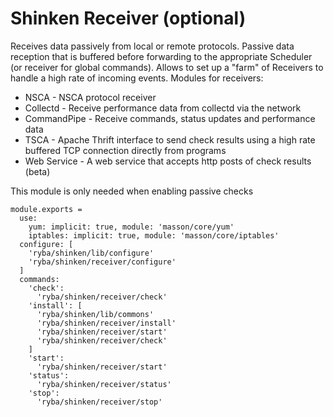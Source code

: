 
# Shinken Receiver (optional)

Receives data passively from local or remote protocols. Passive data reception
that is buffered before forwarding to the appropriate Scheduler (or receiver for global commands).
Allows to set up a "farm" of Receivers to handle a high rate of incoming events.
Modules for receivers:

* NSCA - NSCA protocol receiver
* Collectd - Receive performance data from collectd via the network
* CommandPipe - Receive commands, status updates and performance data
* TSCA - Apache Thrift interface to send check results using a high rate buffered TCP connection directly from programs
* Web Service - A web service that accepts http posts of check results (beta)

This module is only needed when enabling passive checks

    module.exports =
      use:
        yum: implicit: true, module: 'masson/core/yum'
        iptables: implicit: true, module: 'masson/core/iptables'
      configure: [
        'ryba/shinken/lib/configure'
        'ryba/shinken/receiver/configure'
      ]
      commands:
        'check':
          'ryba/shinken/receiver/check'
        'install': [
          'ryba/shinken/lib/commons'
          'ryba/shinken/receiver/install'
          'ryba/shinken/receiver/start'
          'ryba/shinken/receiver/check'
        ]
        'start':
          'ryba/shinken/receiver/start'
        'status':
          'ryba/shinken/receiver/status'
        'stop':
          'ryba/shinken/receiver/stop'
